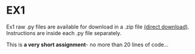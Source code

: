 # EX1
Ex1 raw .py files are available for download in a .zip file [(direct download)](https://github.com/YoniChechik/AI_is_Math/raw/master/c_01_intro_to_CV_and_Python/ex1/ex1.zip). Instructions are inside each .py file separately.

This is **a very short assignment**- no more than 20 lines of code...